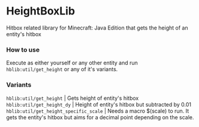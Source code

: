 # HeightBoxLib
 Hitbox related library for Minecraft: Java Edition that gets the height of an entity's hitbox

### How to use
 Execute as either yourself or any other entity and run `hblib:util/get_height` or any of it's variants.

 ### Variants
 `hblib:util/get_height` | Gets height of entity's hitbox
 `hblib:util/get_height_dy` | Height of entity's hitbox but subtracted by 0.01
 `hblib:util/get_height_specific_scale` | Needs a macro $(scale) to run. It gets the entity's hitbox but aims for a decimal point depending on the scale.